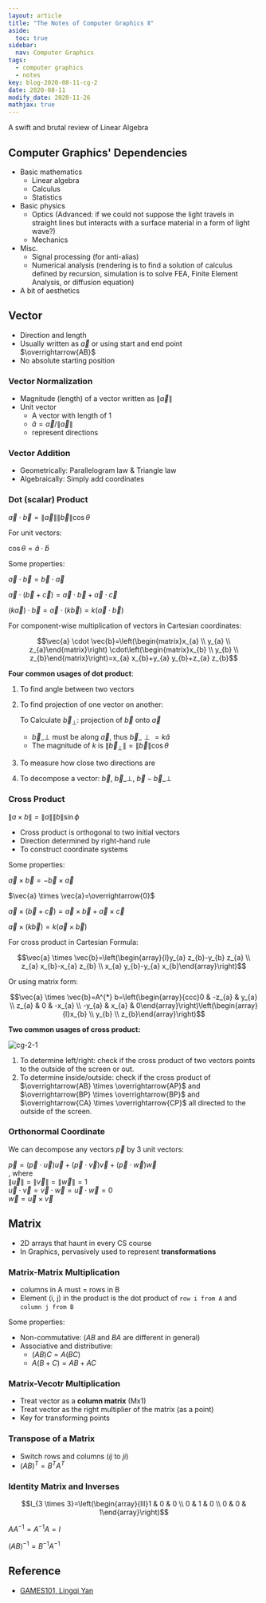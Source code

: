 ```yaml
---
layout: article
title: "The Notes of Computer Graphics Ⅱ"
aside:
  toc: true
sidebar:
  nav: Computer Graphics
tags:
  - computer graphics
  - notes
key: blog-2020-08-11-cg-2
date: 2020-08-11
modify_date: 2020-11-26
mathjax: true
---
```


A swift and brutal review of Linear Algebra

<!--more-->

## Computer Graphics' Dependencies

- Basic mathematics
  - Linear algebra
  - Calculus
  - Statistics
- Basic physics
  - Optics (Advanced: if we could not suppose the light travels in straight lines but interacts with a surface material in a form of light wave?)
  - Mechanics
- Misc.
  - Signal processing (for anti-alias)
  - Numerical analysis (rendering is to find a solution of calculus defined by recursion, simulation is to solve FEA, Finite Element Analysis, or diffusion equation)
- A bit of aesthetics

## Vector

- Direction and length
- Usually written as $\vec{a}$ or using start and end point $\overrightarrow{AB}$
- No absolute starting position

### Vector Normalization

- Magnitude (length) of a vector written as $\|\vec{a}\|$
- Unit vector
  - A vector with length of 1
  - $\hat{a}=\vec{a} /\|\vec{a}\|$
  - represent directions

### Vector Addition

- Geometrically: Parallelogram law & Triangle law
- Algebraically: Simply add coordinates

### Dot (scalar) Product

$\vec{a} \cdot \vec{b}=\|\vec{a}\|\|\vec{b}\| \cos \theta$

For unit vectors: 

$\cos \theta=\hat{a} \cdot \hat{b}$

Some properties:

$\vec{a} \cdot \vec{b}=\vec{b} \cdot \vec{a}$

$\vec{a} \cdot(\vec{b}+\vec{c})=\vec{a} \cdot \vec{b}+\vec{a} \cdot \vec{c}$

$(k \vec{a}) \cdot \vec{b}=\vec{a} \cdot(k \vec{b})=k(\vec{a} \cdot \vec{b})$

For component-wise multiplication of vectors in Cartesian coordinates:

$$\vec{a} \cdot \vec{b}=\left(\begin{matrix}x_{a} \\ y_{a} \\ z_{a}\end{matrix}\right) \cdot\left(\begin{matrix}x_{b} \\ y_{b} \\ z_{b}\end{matrix}\right)=x_{a} x_{b}+y_{a} y_{b}+z_{a} z_{b}$$

**Four common usages of dot product**:

1. To find angle between two vectors  
2. To find projection of one vector on another:  

    To Calculate $\vec{b}_{\perp}$: projection of $\vec{b}$ onto $\vec{a}$  
    - $\vec{b}\_{\perp}$ must be along $\vec{a}$, thus $\vec{b}\_{\perp}=k \hat{a}$
    - The magnitude of $k$ is $\left\|\vec{b}_{\perp}\right\|=\|\vec{b}\| \cos \theta$

3. To measure how close two directions are
4. To decompose a vector:  $\vec{b}$, $\vec{b}\_{\perp}$, $\vec{b}-\vec{b}\_{\perp}$  

### Cross Product

$\|a \times b\|=\|a\|\|b\| \sin \phi$

- Cross product is orthogonal to two initial vectors
- Direction determined by right-hand rule
- To construct coordinate systems

Some properties:

$\vec{a} \times \vec{b}=-\vec{b} \times \vec{a}$

$\vec{a} \times \vec{a}=\overrightarrow{0}$

$\vec{a} \times(\vec{b}+\vec{c})=\vec{a} \times \vec{b}+\vec{a} \times \vec{c}$

$\vec{a} \times(k \vec{b})=k(\vec{a} \times \vec{b})$

For cross product in Cartesian Formula:

$$\vec{a} \times \vec{b}=\left(\begin{array}{l}y_{a} z_{b}-y_{b} z_{a} \\ z_{a} x_{b}-x_{a} z_{b} \\ x_{a} y_{b}-y_{a} x_{b}\end{array}\right)$$

Or using matrix form:

$$\vec{a} \times \vec{b}=A^{*} b=\left(\begin{array}{ccc}0 & -z_{a} & y_{a} \\ z_{a} & 0 & -x_{a} \\ -y_{a} & x_{a} & 0\end{array}\right)\left(\begin{array}{l}x_{b} \\ y_{b} \\ z_{b}\end{array}\right)$$

**Two common usages of cross product:**

![cg-2-1](https://s3.ax1x.com/2020/12/29/r7oeXV.jpg)

1. To determine left/right: check if the cross product of two vectors points to the outside of the screen or out.
2. To determine inside/outside: check if the cross product of $\overrightarrow{AB} \times \overrightarrow{AP}$ and $\overrightarrow{BP} \times \overrightarrow{BP}$ and $\overrightarrow{CA} \times \overrightarrow{CP}$ all directed to the outside of the screen.

### Orthonormal Coordinate

We can decompose any vectors $\vec{p}$ by 3 unit vectors:

$\vec{p}=(\vec{p} \cdot \vec{u}) \vec{u}+(\vec{p} \cdot \vec{v}) \vec{v}+(\vec{p} \cdot \vec{w}) \vec{w}$  
, where  
$\|\vec{u}\|=\|\vec{v}\|=\|\vec{w}\|=1$  
$\vec{u} \cdot \vec{v}=\vec{v} \cdot \vec{w}=\vec{u} \cdot \vec{w}=0$  
$\vec{w}=\vec{u} \times \vec{v} \quad$  


## Matrix

- 2D arrays that haunt in every CS course
- In Graphics, pervasively used to represent **transformations**

### Matrix-Matrix Multiplication

- columns in A must = rows in B
- Element (i, j) in the product is the dot product of `row i from A` and `column j from B`

Some properties:

- Non-commutative: ($AB$ and $BA$ are different in general)
- Associative and distributive:
  - $(AB)C = A(BC)$
  - $A(B+C) = AB + AC$

### Matrix-Vecotr Multiplication

- Treat vector as a **column matrix** (Mx1)
- Treat vector as the right multiplier of the matrix (as a point)
- Key for transforming points

### Transpose of a Matrix

- Switch rows and columns ($ij$ to $ji$)
- $(A B)^{T}=B^{T} A^{T}$

### Identity Matrix and Inverses

$$I_{3 \times 3}=\left(\begin{array}{lll}1 & 0 & 0 \\ 0 & 1 & 0 \\ 0 & 0 & 1\end{array}\right)$$

$A A^{-1}=A^{-1} A=I$

$(A B)^{-1}=B^{-1} A^{-1}$

## Reference

- [GAMES101, Lingqi Yan](https://sites.cs.ucsb.edu/~lingqi/teaching/games101.html)